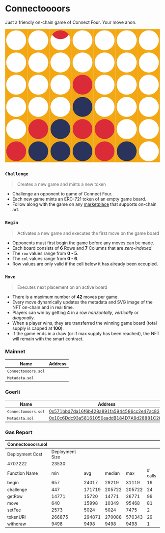 # Connectoooors

Just a friendly on-chain game of Connect Four. Your move anon.

<img src="images/board.svg">


### `Challenge`

> Creates a new game and mints a new token

- Challenge an opponent to game of Connect Four.
- Each new game mints an ERC-721 token of an empty game board.
- Follow along with the game on any [marketplace](https://testnets.opensea.io/collection/connectoooors-v4) that supports on-chain art.

### `Begin`

> Activates a new game and executes the first move on the game board

- Opponents must first begin the game before any moves can be made.
- Each board consists of **6** Rows and **7** Columns that are *zero-indexed*.
- The `row` values range from **0 - 5**.
- The `col` values range from **0 - 6**.
- Row values are only valid if the cell below it has already been occupied.

### `Move`

> Executes next placement on an active board

- There is a maximum number of **42** moves per game.
- Every move dynamically updates the metadata and SVG image of the NFT on-chain and in real time.
- Players can win by getting **4** in a row *horizontally*, *vertically* or *diagonally*.
- When a player wins, they are transferred the winning game board (total supply is capped at **100**).
- If the game ends in a draw (or if max supply has been reached), the NFT will remain with the smart contract.


### Mainnet

| Name                | Address                                                                                                                      |
| ---------------     | ---------------------------------------------------------------------------------------------------------------------------- |
| `Connectoooors.sol` | [](https://etherscan.io/address/) |
| `Metadata.sol`      | [](https://etherscan.io/address/) |


### Goerli

| Name                | Address                                                                                                                      |
| ---------------     | ---------------------------------------------------------------------------------------------------------------------------- |
| `Connectoooors.sol` | [0x571bbd7da16f6b428a891fa5944586cc2e47ac83](https://goerli.etherscan.io/address/0x571bbd7da16f6b428a891fa5944586cc2e47ac83) |
| `Metadata.sol`      | [0x10c6Ddc93a58161050eaddB184D7A9d28881C285](https://goerli.etherscan.io/address/0x10c6Ddc93a58161050eaddB184D7A9d28881C285) |


### Gas Report

| Connectoooors.sol                            |                 |        |        |        |         |
|----------------------------------------------|-----------------|--------|--------|--------|---------|
| Deployment Cost                              | Deployment Size |        |        |        |         |
| 4707222                                      | 23530           |        |        |        |         |
| Function Name                                | min             | avg    | median | max    | # calls |
| begin                                        | 657             | 24017  | 29219  | 31119  | 19      |
| challenge                                    | 447             | 171719 | 205722 | 205722 | 24      |
| getRow                                       | 14771           | 15720  | 14771  | 26771  | 99      |
| move                                         | 640             | 15998  | 10349  | 95468  | 81      |
| setFee                                       | 2573            | 5024   | 5024   | 7475   | 2       |
| tokenURI                                     | 266875          | 294871 | 270088 | 570343 | 29      |
| withdraw                                     | 9498            | 9498   | 9498   | 9498   | 1       |
